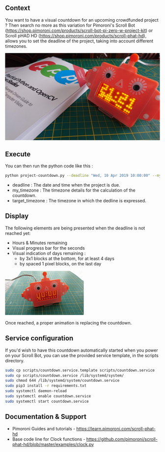 ## Context

You want to have a visual countdown for an upcoming crowdfunded project ?
Then search no more as this variation for Pimoroni's Scroll Bot (https://shop.pimoroni.com/products/scroll-bot-pi-zero-w-project-kit) or Scroll pHAD HD (https://shop.pimoroni.com/products/scroll-phat-hd), allows you to set the deadline of the project, taking into account different timezones.

![Countdown](https://github.com/pierreyvesbaloche/countdown/blob/master/resources/scroll-countdown.png)

## Execute

You can then run the python code like this :

```bash
python project-countdown.py --deadline "Wed, 10 Apr 2019 10:00:00" --my_timezone "Europe/Paris" --target_timezone "US/Eastern" 
```
* deadline : The date and time when the project is due.
* my_timezone : The timezone details for the calculation of the countdown.
* target_timezone : The timezone in which the dedline is expressed.

## Display
The following elements are being presented when the deadline is not reached yet:
* Hours & Minutes remaining
* Visual progress bar for the seconds
* Visual indication of days remaining :
  * by 3x1 blocks at the bottom, for at least 4 days 
  * by spaced 1 pixel blocks, on the last day

![Animated Countdown](https://github.com/pierreyvesbaloche/countdown/blob/master/resources/scroll-countdown.gif)

Once reached, a proper animation is replacing the countdown.

## Service configuration
If you'd wish to have this countdown automatically started when you power on your Scroll Bot, you can use the provided service template, in the scripts directory.

```bash
sudo cp scripts/countdown.service.template scripts/countdown.service
sudo cp scripts/countdown.service /lib/systemd/system/
sudo chmod 644 /lib/systemd/system/countdown.service 
sudo pip3 install -r requirements.txt 
sudo systemctl daemon-reload
sudo systemctl enable countdown.service
sudo systemctl start countdown.service
```

## Documentation & Support

* Pimoroni Guides and tutorials - https://learn.pimoroni.com/scroll-phat-hd
* Base code line for Clock functions - https://github.com/pimoroni/scroll-phat-hd/blob/master/examples/clock.py
